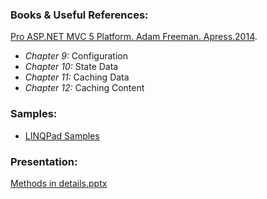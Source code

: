 

### Books & Useful References: 
[Pro ASP.NET MVC 5 Platform. Adam Freeman. Apress.2014](http://www.apress.com/la/book/9781430265412).
 - *Chapter 9:* Configuration
 - *Chapter 10:* State Data
 - *Chapter 11:* Caching Data
 - *Chapter 12:* Caching Content 

### Samples: 
- [LINQPad Samples](https://github.com/EPM-RD-NETLAB/.NET-Framework-modules/tree/master/M5.%20Methods%20in%20details/Samples/LINQPad%205)

### Presentation: 
[Methods in details.pptx](https://github.com/EPM-RD-NETLAB/.NET-Framework-modules/blob/master/M5.%20Methods%20in%20details/Methods%20in%20details.pptx)
